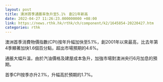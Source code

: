 ```yaml
---
layout: post
title: 澳洲首季通脹率急升至5.1%　創21年新高
date: 2022-04-27 11:26:23.000000000 +08:00
link: https://news.rthk.hk/rthk/ch/component/k2/1645854-20220427.htm
categories: rthk
---
```


澳洲首季消費物價指數(CPI)按年升幅加快至5.1%，創2001年以來最高，比去年第4季顯著加快1.6個百分點，超出市場預期的4.6%。

通脹大幅升溫，由於汽油價格及建屋成本急升，加強市場對澳洲央行6月加息的預期。

首季CPI按季亦升2.1%，升幅高於預期的1.7%。
